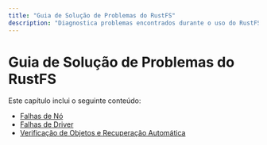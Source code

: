 ```yaml
---
title: "Guia de Solução de Problemas do RustFS"
description: "Diagnostica problemas encontrados durante o uso do RustFS e fornece soluções de reparo, permitindo que instâncias RustFS se recuperem rapidamente de falhas."
---
```


# Guia de Solução de Problemas do RustFS

Este capítulo inclui o seguinte conteúdo:

- [Falhas de Nó](./node.md)
- [Falhas de Driver](./driver.md)
- [Verificação de Objetos e Recuperação Automática](./healing.md)
